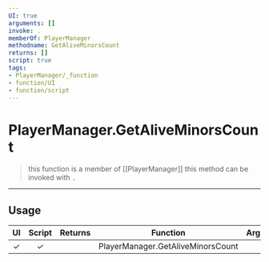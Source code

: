 ```yaml
---
UI: true
arguments: []
invoke: .
memberOf: PlayerManager
methodname: GetAliveMinorsCount
returns: []
script: true
tags:
- PlayerManager/_function
- function/UI
- function/script
---
```

# PlayerManager.GetAliveMinorsCount
> this function is a member of [[PlayerManager]]
> this method can be invoked with `.`
-----
## Usage
|  UI | Script | Returns | Function | Arguments |
|:---:|:------:|-------:|:--------:|:---------|
|✓|✓||PlayerManager.GetAliveMinorsCount||
